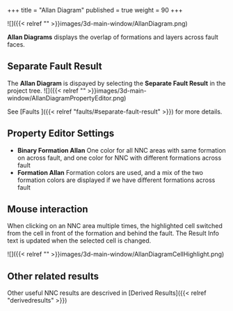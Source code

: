 +++
title = "Allan Diagram"
published = true
weight = 90
+++

![]({{< relref "" >}}images/3d-main-window/AllanDiagram.png)

**Allan Diagrams** displays the overlap of formations and layers across fault faces.

## Separate Fault Result

The **Allan Diagram** is dispayed by selecting the **Separate Fault Result** in the project tree. 
![]({{< relref "" >}}images/3d-main-window/AllanDiagramPropertyEditor.png)

See [Faults ]({{< relref "faults/#separate-fault-result" >}}) for more details.

## Property Editor Settings

- **Binary Formation Allan** One color for all NNC areas with same formation on across fault, and one color for NNC with different formations across fault
- **Formation Allan** Formation colors are used, and a mix of the two formation colors are displayed if we have different formations across fault

## Mouse interaction
When clicking on an NNC area multiple times, the highlighted cell switched from the cell in front of the formation and behind the fault. The Result Info text is updated when the selected cell is changed.

![]({{< relref "" >}}images/3d-main-window/AllanDiagramCellHighlight.png)

## Other related results

Other useful NNC results are descrived in [Derived Results]({{< relref "derivedresults" >}}) 